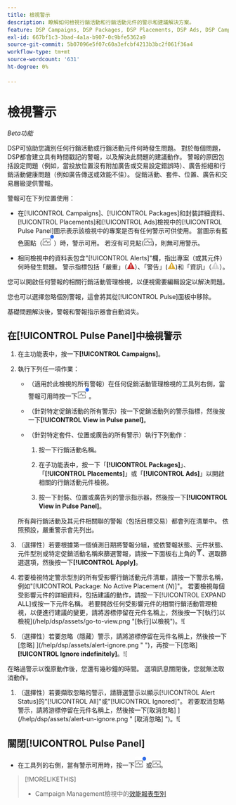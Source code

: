 ```yaml
---
title: 檢視警示
description: 瞭解如何檢視行銷活動和行銷活動元件的警示和建議解決方案。
feature: DSP Campaigns, DSP Packages, DSP Placements, DSP Ads, DSP Campaign Data Views
exl-id: 667bf1c3-3bad-4a1a-b907-0c9bfe5362a9
source-git-commit: 5b07096e5f07c60a3efcbf4213b3bc2f061f36a4
workflow-type: tm+mt
source-wordcount: '631'
ht-degree: 0%

---
```


# 檢視警示

*Beta功能*

DSP可協助您識別任何行銷活動或行銷活動元件何時發生問題。 對於每個問題，DSP都會建立具有時間戳記的警報，以及解決此問題的建議動作。 警報的原因包括設定問題（例如，當投放位置沒有附加廣告或交易設定錯誤時）、廣告拒絕和行銷活動健康問題（例如廣告傳送或效能不佳）。 促銷活動、套件、位置、廣告和交易層級提供警報。

警報可在下列位置使用：

* 在[!UICONTROL Campaigns]、[!UICONTROL Packages]和封裝詳細資料、[!UICONTROL Placements]和[!UICONTROL Ads]檢視中的[!UICONTROL Pulse Panel]圖示表示該檢視中的專案是否有任何警示可供使用。 當圖示有藍色圓點（![警示可用時的Pulse面板圖示](/help/dsp/assets/alerts-panel.png "警示可用時的Pulse面板圖示")）時，警示可用。 若沒有可見點(![無可用警報時的Pulse Panel圖示](/help/dsp/assets/alerts-panel-empty.png "無可用警報時的Pulse Panel圖示"))，則無可用警示。

* 相同檢視中的資料表包含&quot;[!UICONTROL Alerts]&quot;欄，指出專案（或其元件）何時發生問題。 警示指標包括「嚴重」（![嚴重](/help/dsp/assets/indicator-critical.png "嚴重")）、「警告」(![警告](/help/dsp/assets/indicator-warning.png "警告"))和「資訊」（![資訊](/help/dsp/assets/indicator-information.png "資訊")）。

您可以開啟任何警報的相關行銷活動管理檢視，以便視需要編輯設定以解決問題。

您也可以選擇忽略個別警報，這會將其從[!UICONTROL Pulse]面板中移除。

基礎問題解決後，警報和警報指示器會自動消失。

## 在[!UICONTROL Pulse Panel]中檢視警示

1. 在主功能表中，按一下&#x200B;**[!UICONTROL Campaigns]**。

1. 執行下列任一項作業：

   * （適用於此檢視的所有警報）在任何促銷活動管理檢視的工具列右側，當警報可用時按一下![Pulse面板圖示](/help/dsp/assets/alerts-panel.png "警報可用時按一下Pulse面板圖示")。

   * （針對特定促銷活動的所有警示）按一下促銷活動列的警示指標，然後按一下&#x200B;**[!UICONTROL View in Pulse panel]**。

   * （針對特定套件、位置或廣告的所有警示）執行下列動作：

      1. 按一下行銷活動名稱。

      1. 在子功能表中，按一下「**[!UICONTROL Packages]**」、「**[!UICONTROL Placements]**」或「**[!UICONTROL Ads]**」以開啟相關的行銷活動元件檢視。

      1. 按一下封裝、位置或廣告列的警示指示器，然後按一下&#x200B;**[!UICONTROL View in Pulse Panel]**。

   所有與行銷活動及其元件相關聯的警報（包括目標交易）都會列在清單中。 依照預設，嚴重警示會先列出。

1. （選擇性）若要根據第一個偵測日期將警報分組，或依警報狀態、元件狀態、元件型別或特定促銷活動名稱來篩選警報，請按一下面板右上角的![篩選按鈕](/help/dsp/assets/filter.png)、選取篩選選項，然後按一下&#x200B;**[!UICONTROL Apply]**。

1. 若要檢視特定警示型別的所有受影響行銷活動元件清單，請按一下警示名稱，例如&quot;[!UICONTROL Package: No Active Placement (*N*)]&quot;。 若要檢視每個受影響元件的詳細資料，包括建議的動作，請按一下[!UICONTROL EXPAND ALL]或按一下元件名稱。 若要開啟任何受影響元件的相關行銷活動管理檢視，以便進行建議的變更，請將游標停留在元件名稱上，然後按一下[執行]以檢視](/help/dsp/assets/go-to-view.png "[執行]以檢視")。![

1. （選擇性）若要忽略（隱藏）警示，請將游標停留在元件名稱上，然後按一下[忽略] ](/help/dsp/assets/alert-ignore.png " ")，再按一下[忽略] **[!UICONTROL Ignore indefinitely]**。<!-- **[!UICONTROL Ignore alert for three days]**, **[!UICONTROL Ignore alert until next check]**, or **[!UICONTROL Ignore indefinitely] -->![

在略過警示以復原動作後，您還有幾秒鐘的時間。 選項訊息關閉後，您就無法取消動作。

1. （選擇性）若要擷取忽略的警示，請篩選警示以顯示[!UICONTROL Alert Status]的&quot;[!UICONTROL All]&quot;或&quot;[!UICONTROL Ignored]&quot;。 若要取消忽略警示，請將游標停留在元件名稱上，然後按一下[取消忽略] ](/help/dsp/assets/alert-un-ignore.png " [取消忽略] ")。![

## 關閉[!UICONTROL Pulse Panel]

* 在工具列的右側，當有警示可用時，按一下![Pulse面板圖示](/help/dsp/assets/alerts-panel.png "有警示可用時，按一下")或![無可用警報時的Pulse Panel圖示](/help/dsp/assets/alerts-panel-empty.png "無可用警報時的Pulse Panel圖示")。

>[!MORELIKETHIS]
>
>* Campaign Management檢視中的[效能報表型別](campaign-reports-about.md)
